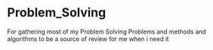 # Problem_Solving
For gathering most of my Problem Solving Problems and methods and algorithms to be a source of review for me when i need it 
